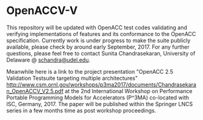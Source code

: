 # OpenACCV-V
This repository will be updated with OpenACC test codes validating and verifying implementations of features and its conformance to the OpenACC specification. Currently work is under progress to make the suite publicly available, please check by around early September, 2017. For any further questions, please feel free to contact Sunita Chandrasekaran, University of Delaware @ schandra@udel.edu. 

Meanwhile here is a link to the project presentation "OpenACC 2.5 Validation Testsuite targeting multiple architectures" http://www.csm.ornl.gov/workshops/p3ma2017/documents/Chandrasekaran_OpenACCV_V2.5.pdf at the 2nd International Workshop on Performance Portable Programming Models for Accelerators (P^3MA) co-located with ISC, Germany, 2017. The paper will be published within the Springer LNCS series in a few months time as post workshop proceedings. 


